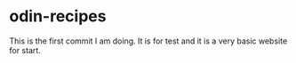 # odin-recipes
This is the first commit I am doing. It is for test and it is a very basic website for start.